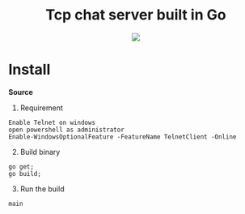 <h1 align="center">Tcp chat server built in Go</h1>

<div align="center">
  <p><img src="https://storage.googleapis.com/buildship-vos7yw-europe-west1/uploaded-files/ftdptel.gif"></p>
</div>

# Install

**Source**

1. Requirement

```
Enable Telnet on windows
open powershell as administrator
Enable-WindowsOptionalFeature -FeatureName TelnetClient -Online
```

2. Build binary

```
go get;
go build;
```

3. Run the build

```
main
```

